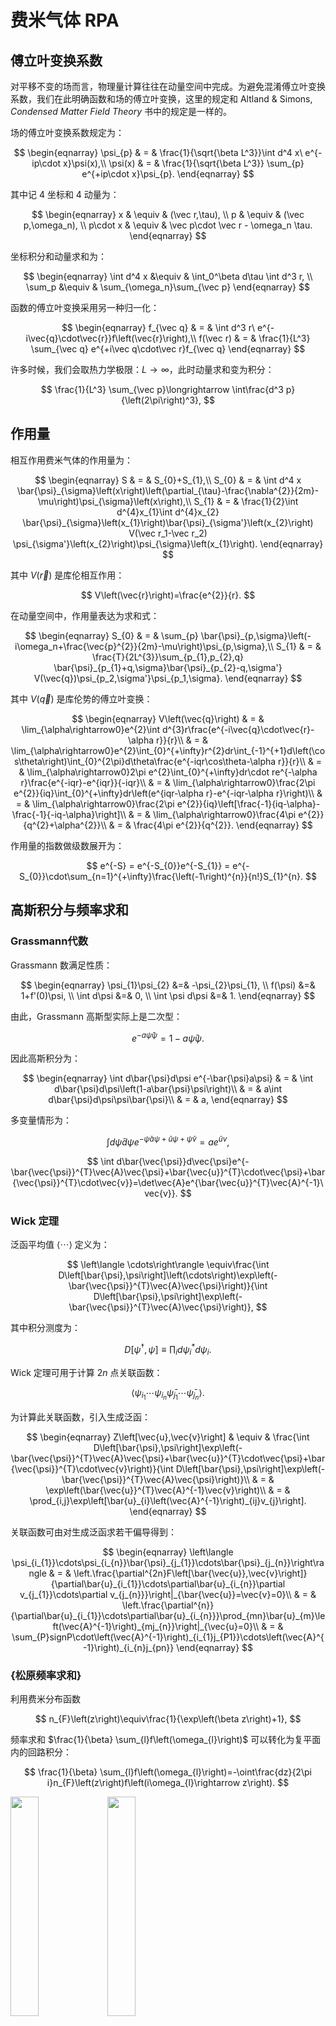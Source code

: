 # 费米气体 RPA
## 傅立叶变换系数

对平移不变的场而言，物理量计算往往在动量空间中完成。为避免混淆傅立叶变换系数，我们在此明确函数和场的傅立叶变换，这里的规定和 Altland & Simons, *Condensed Matter Field Theory* 书中的规定是一样的。

场的傅立叶变换系数规定为：

$$
\begin{eqnarray}
	\psi_{p} & = & \frac{1}{\sqrt{\beta L^3}}\int d^4 x\ e^{-ip\cdot x}\psi(x),\\
	\psi(x) & = & \frac{1}{\sqrt{\beta L^3}} \sum_{p} e^{+ip\cdot x}\psi_{p}.
\end{eqnarray}
$$

其中记 4 坐标和 4 动量为：

$$
\begin{eqnarray}
	x & \equiv & (\vec r,\tau), \\
	p & \equiv & (\vec p,\omega_n), \\
	p\cdot x & \equiv & \vec p\cdot \vec r - \omega_n \tau.
\end{eqnarray}
$$

坐标积分和动量求和为：

$$
\begin{eqnarray}
	\int d^4 x &\equiv & \int_0^\beta d\tau \int d^3 r, \\
	\sum_p &\equiv & \sum_{\omega_n}\sum_{\vec p}
\end{eqnarray}
$$

函数的傅立叶变换采用另一种归一化：

$$
\begin{eqnarray}
	f_{\vec q} & = & \int d^3 r\ e^{-i\vec{q}\cdot\vec{r}}f\left(\vec{r}\right),\\
	f(\vec r) & = & \frac{1}{L^3} \sum_{\vec q} e^{+i\vec q\cdot\vec r}f_{\vec q}
\end{eqnarray}
$$

许多时候，我们会取热力学极限：$L\rightarrow \infty$，此时动量求和变为积分：

$$
	\frac{1}{L^3} \sum_{\vec p}\longrightarrow \int\frac{d^3 p}{\left(2\pi\right)^3},
$$


## 作用量
相互作用费米气体的作用量为：

$$
\begin{eqnarray}
	S & = & S_{0}+S_{1},\\
	S_{0} & = & \int d^4 x \bar{\psi}_{\sigma}\left(x\right)\left(\partial_{\tau}-\frac{\nabla^{2}}{2m}-\mu\right)\psi_{\sigma}\left(x\right),\\
	S_{1} & = & \frac{1}{2}\int d^{4}x_{1}\int d^{4}x_{2} 
	\bar{\psi}_{\sigma}\left(x_{1}\right)\bar{\psi}_{\sigma'}\left(x_{2}\right)
	V(\vec r_1-\vec r_2)
	\psi_{\sigma'}\left(x_{2}\right)\psi_{\sigma}\left(x_{1}\right).
\end{eqnarray}
$$

其中 $V\left(\vec{r}\right)$ 是库伦相互作用：

$$
	V\left(\vec{r}\right)=\frac{e^{2}}{r}.
$$

在动量空间中，作用量表达为求和式：

$$
\begin{eqnarray}
	S_{0} & = & \sum_{p} \bar{\psi}_{p,\sigma}\left(-i\omega_n+\frac{\vec{p}^{2}}{2m}-\mu\right)\psi_{p,\sigma},\\
	S_{1} & = & \frac{T}{2L^{3}}\sum_{p_{1},p_{2},q} \bar{\psi}_{p_{1}+q,\sigma}\bar{\psi}_{p_{2}-q,\sigma'} V(\vec{q})\psi_{p_2,\sigma'}\psi_{p_1,\sigma}.
\end{eqnarray}
$$

其中 $V(\vec q)$ 是库伦势的傅立叶变换：

$$
\begin{eqnarray}
	V\left(\vec{q}\right) & = & \lim_{\alpha\rightarrow0}e^{2}\int d^{3}r\frac{e^{-i\vec{q}\cdot\vec{r}-\alpha r}}{r}\\
	& = & \lim_{\alpha\rightarrow0}e^{2}\int_{0}^{+\infty}r^{2}dr\int_{-1}^{+1}d\left(\cos\theta\right)\int_{0}^{2\pi}d\theta\frac{e^{-iqr\cos\theta-\alpha r}}{r}\\
	& = & \lim_{\alpha\rightarrow0}2\pi e^{2}\int_{0}^{+\infty}dr\cdot re^{-\alpha r}\frac{e^{-iqr}-e^{iqr}}{-iqr}\\
	& = & \lim_{\alpha\rightarrow0}\frac{2\pi e^{2}}{iq}\int_{0}^{+\infty}dr\left(e^{iqr-\alpha r}-e^{-iqr-\alpha r}\right)\\
	& = & \lim_{\alpha\rightarrow0}\frac{2\pi e^{2}}{iq}\left[\frac{-1}{iq-\alpha}-\frac{-1}{-iq-\alpha}\right]\\
 	& = & \lim_{\alpha\rightarrow0}\frac{4\pi e^{2}}{q^{2}+\alpha^{2}}\\
	& = & \frac{4\pi e^{2}}{q^{2}}.
\end{eqnarray}
$$

作用量的指数做级数展开为：

$$
	e^{-S} 
	= e^{-S_{0}}e^{-S_{1}} 
	= e^{-S_{0}}\cdot\sum_{n=1}^{+\infty}\frac{\left(-1\right)^{n}}{n!}S_{1}^{n}.
$$


## 高斯积分与频率求和
### Grassmann代数

Grassmann 数满足性质：

$$
\begin{eqnarray}
	\psi_{1}\psi_{2} &=& -\psi_{2}\psi_{1}, \\
	f(\psi) &=& 1+f'(0)\psi, \\
	\int d\psi &=& 0, \\
	\int \psi d\psi &=& 1.
\end{eqnarray}
$$

由此，Grassmann 高斯型实际上是二次型：

$$
	e^{-a\bar{\psi}\psi}=1-a\bar{\psi}\psi.
$$

因此高斯积分为：

$$
\begin{eqnarray}
	\int d\bar{\psi}d\psi e^{-\bar{\psi}a\psi} & = & \int d\bar{\psi}d\psi\left(1-a\bar{\psi}\psi\right)\\
 	& = & a\int d\bar{\psi}d\psi\psi\bar{\psi}\\
 	& = & a,
\end{eqnarray}
$$

多变量情形为：

$$
	\int d\bar{\psi}d\psi e^{-\bar{\psi}a\psi+\bar{u}\psi+\bar{\psi}v}=ae^{\bar{u}v},
$$

$$
	\int d\bar{\vec{\psi}}d\vec{\psi}e^{-\bar{\vec{\psi}}^{T}\vec{A}\vec{\psi}+\bar{\vec{u}}^{T}\cdot\vec{\psi}+\bar{\vec{\psi}}^{T}\cdot\vec{v}}=\det\vec{A}e^{\bar{\vec{u}}^{T}\vec{A}^{-1}\vec{v}}.
$$


### Wick 定理
泛函平均值 $\langle \cdots \rangle$ 定义为：

$$
	\left\langle \cdots\right\rangle \equiv\frac{\int D\left[\bar{\psi},\psi\right]\left(\cdots\right)\exp\left(-\bar{\vec{\psi}}^{T}\vec{A}\vec{\psi}\right)}{\int D\left[\bar{\psi},\psi\right]\exp\left(-\bar{\vec{\psi}}^{T}\vec{A}\vec{\psi}\right)},
$$

其中积分测度为：

$$
	D\left[\psi^{\dagger},\psi\right]\equiv\prod_{i}d\psi_{i}^{*}d\psi_{i}.
$$

Wick 定理可用于计算 $2n$ 点关联函数：

$$
	\left\langle \psi_{i_{1}}\cdots\psi_{i_{n}}\bar{\psi}_{j_{1}}\cdots\bar{\psi}_{j_{n}}\right\rangle.
$$

为计算此关联函数，引入生成泛函：

$$
\begin{eqnarray}
	Z\left[\vec{u},\vec{v}\right] & \equiv & \frac{\int D\left[\bar{\psi},\psi\right]\exp\left(-\bar{\vec{\psi}}^{T}\vec{A}\vec{\psi}+\bar{\vec{u}}^{T}\cdot\vec{\psi}+\bar{\vec{\psi}}^{T}\cdot\vec{v}\right)}{\int D\left[\bar{\psi},\psi\right]\exp\left(-\bar{\vec{\psi}}^{T}\vec{A}\vec{\psi}\right)}\\
 	& = & \exp\left(\bar{\vec{u}}^{T}\vec{A}^{-1}\vec{v}\right)\\
	& = & \prod_{i,j}\exp\left[\bar{u}_{i}\left(\vec{A}^{-1}\right)_{ij}v_{j}\right].
\end{eqnarray}
$$

关联函数可由对生成泛函求若干偏导得到：

$$
\begin{eqnarray}
	\left\langle \psi_{i_{1}}\cdots\psi_{i_{n}}\bar{\psi}_{j_{1}}\cdots\bar{\psi}_{j_{n}}\right\rangle  & = & \left.\frac{\partial^{2n}F\left[\bar{\vec{u}},\vec{v}\right]}{\partial\bar{u}_{i_{1}}\cdots\partial\bar{u}_{i_{n}}\partial v_{j_{1}}\cdots\partial v_{j_{n}}}\right|_{\bar{\vec{u}}=\vec{v}=0}\\
 	& = & \left.\frac{\partial^{n}}{\partial\bar{u}_{i_{1}}\cdots\partial\bar{u}_{i_{n}}}\prod_{mn}\bar{u}_{m}\left(\vec{A}^{-1}\right)_{mj_{n}}\right|_{\vec{u}=0}\\
 	& = & \sum_{P}signP\cdot\left(\vec{A}^{-1}\right)_{i_{1}j_{P1}}\cdots\left(\vec{A}^{-1}\right)_{i_{n}j_{pn}}
\end{eqnarray}
$$

### {松原频率求和}

利用费米分布函数

$$
	n_{F}\left(z\right)\equiv\frac{1}{\exp\left(\beta z\right)+1},
$$

频率求和 $\frac{1}{\beta} \sum_{l}f\left(\omega_{l}\right)$ 可以转化为复平面内的回路积分：

$$
\frac{1}{\beta} \sum_{l}f\left(\omega_{l}\right)=-\oint\frac{dz}{2\pi i}n_{F}\left(z\right)f\left(i\omega_{l}\rightarrow z\right).
$$

<img src="./include/FermiRPA/matsubara_1.png" width=30%>
<img src="./include/FermiRPA/matsubara_2.png" width=30%>

如果函数 $f\left(i\omega_{l}\rightarrow z\right)$ 在 $z\rightarrow \infty$ 快速趋于0(快于 $z^{-1}$)，且在复平面有极点，则利用留数定理，回路积分进一步化为：

$$
	\frac{1}{\beta} \sum_{l}f\left(\omega_{l}\right)
	=\sum_{z_{k}} \mathrm{Res}\left[n_{F}(z) f\left(i\omega_{l}\rightarrow z\right)\right]_{z=z_k}.
$$


## 自由费米气体
自由场作用量为：

$$
	S_{0}=\sum_{p}\sum_{\sigma}\bar{\psi}_{p}^{\sigma}\left(-i\omega_{l}+\frac{\vec{p}^{2}}{2m}-\mu\right)\psi_{p}^{\sigma}.
$$

自由场的泛函平均为：

$$
	\left\langle \cdots\right\rangle _{0}=\frac{\int D\left[\bar{\psi},\psi\right]\left(\cdots\right)\exp\left(-S_{0}\right)}{\int D\left[\bar{\psi},\psi\right]\exp\left(-S_{0}\right)}.
$$


### 格林函数
自由费米气体的格林函数为

$$
	G_{p} \equiv -\langle \psi_{p} \bar\psi_{p} \rangle 
	= \frac{1}{i\omega_n - \xi_{\vec p}},
$$

其中 $\xi_{\vec p}=\frac{\vec p^2}{2m}-\mu$. 对频率求和的结果为：

$$
\begin{eqnarray}
	\frac{1}{\beta} \sum_{n} G_p & = & \frac{1}{\beta} \sum_{n}\frac{1}{i\omega_n - \xi_{\vec p}}\\
 	& = & \sum_{z_{k}} \left. \mathrm{Res}\left[\frac{1}{e^{\beta z}+1} \frac{1}{z-\xi_{\vec p}}\right]\right|_{z=z_{k}}\\
  	& = & n_{F}(\xi_{\vec p}).
\end{eqnarray}
$$


### {自由能}
配分函数为：

$$
	Z^{\left(0\right)}=\prod_{p,\sigma}\left[\beta(-i\omega_{l}+\xi_{\vec p})\right].
$$

自由能为

$$
\begin{eqnarray}
	F^{(0)} & = & -T \ln Z^{(0)} \\
 	& = & -2 T \sum_{p} \ln\left[\beta(-i\omega_{l}+\xi_{\vec p})\right].
\end{eqnarray}
$$

松原频率求和可转换为复平面内回路积分。$\ln$ 函数在复平面上有割线，回路转换为绕割线的积分，也就是实轴上下部分的积分：

<img src="./include/FermiRPA/branch_cut_path.png" width=50%>

$$
\begin{eqnarray}
	\sum_{n} \ln\left[\beta(-i\omega_n+\xi_{\vec p})\right]
	& = & -\beta\int_{-\infty}^{+\infty}\frac{dz}{2\pi i}n_{F}\left(z\right)\ln\left(\frac{z^{+}-\frac{\vec{p}^{2}}{2m}+\mu}{z^{-}-\frac{\vec{k}^{2}}{2m}+\mu}\right)\\
 	& \stackrel{b.p.}{\Longrightarrow} & -\int_{-\infty}^{+\infty}\frac{dz}{2\pi i}\ln\left(1+e^{-\beta z}\right)\left[\frac{1}{z-\frac{\vec{p}^{2}}{2m}+\mu+i\eta}-\frac{1}{z-\frac{\vec{p}^{2}}{2m}+\mu-i\eta}\right]\\
 	& = & \ln\left(1+e^{-\beta\left(\epsilon_{\vec{p}}-\mu\right)}\right),
\end{eqnarray}
$$

其中我们利用了等式：

$$
	\lim_{\eta\rightarrow0^{+}}\frac{1}{x\pm i\eta}=\mp i\pi\delta\left(x\right)+\mathcal{P}\left(\frac{1}{x}\right).
$$

因此自由能为：

$$
	F^{\left(0\right)}=-2T\sum_{\vec{p}}\ln\left(1+e^{-\beta\left(\epsilon_{\vec{p}}-\mu\right)}\right).
$$

低温极限下：

$$
\begin{eqnarray}
	F^{\left(0\right)} & \approx & 2\sum_{p<p_{F}}\left(\frac{\vec{p}^{2}}{2m}-\mu\right)\\
 	& = & \frac{2L^{3}}{\left(2\pi\right)^{3}}\cdot4\pi\cdot\int_{0}^{p_F}dp\cdot p^{2}\cdot\frac{p^{2}-p_F^{2}}{2m}\\
 	& = & -\frac{2L^{3}}{\left(2\pi\right)^{3}}\cdot4\pi\cdot\frac{p_F^{5}}{15m}\\
 	& = & -\frac{L^{3}p_F^{5}}{15\pi^{2}m}
\end{eqnarray}
$$

注意到总粒子数为：

$$
\begin{eqnarray}
	N & = & \sum_{p<p_{F}}\sum_{\sigma}1\\
 	& = & \frac{2L^{3}}{\left(2\pi\right)^{3}}\cdot\frac{4\pi}{3}p_{F}^{3}.
\end{eqnarray}
$$

所以自由能可进一步化简为：

$$
\begin{eqnarray}
	F^{\left(0\right)} 
	& \approx & -\frac{2L^{3}}{\left(2\pi\right)^{3}}\cdot\frac{4\pi}{3}p_{F}^{3}\cdot\frac{p_{F}^{2}}{5m}\\
 	& = & -\frac{2}{5}N\mu.
\end{eqnarray}
$$


## 自由能 RPA
考虑配分函数各阶微扰展开：

$$
\begin{eqnarray}
	Z &=& \int D[\bar\psi,\psi] e^{-S_{0}}\cdot\sum_{n=1}^{+\infty}\frac{(-1)^n}{n!}S_1^n \\
	&=& Z^{(0)}\sum_{n=1}^{\infty} \frac{(-1)^n}{n!} \langle S_1^n \rangle_0.
\end{eqnarray}
$$

其中，泛函平均 $\langle S_1^n \rangle_0$ 可通过计算 $n$ 条相互作用线的泡泡图得到：

<img src="./include/FermiRPA/cluster.png">

利用简单的排列组合技巧，这些泡泡图又可以按照联通泡泡图分组：

$$
\begin{eqnarray}
Z & = & Z^{(0)}\prod_{n=0}^{\infty}\frac{1}{n!}\left(\sum_{m=1}^{\infty}\frac{\left(-1\right)^{m}}{m!}\left\langle S_{1}^{m}\right\rangle _{0}^{c}\right)^{n}\\
 & = & Z^{(0)}\exp\left(\sum_{m=1}^{\infty}\frac{\left(-1\right)^{m}}{m!}\left\langle S_{1}^{m}\right\rangle _{0}^{c}\right).
\end{eqnarray}
$$

对上式取对数，就得到了自由能的各阶微扰展开项：

$$
	F = F^{\left(0\right)}-T\sum_{m=1}^{\infty}\frac{\left(-1\right)^{m}}{m!}\left\langle S_{1}^{m}\right\rangle _{0}^{c}.
$$




### {一阶微扰}

一阶微扰对应两张图：

<img src="./include/FermiRPA/hartree.png" width=40%>
<img src="./include/FermiRPA/fock.png" width=40%>

$$
\begin{eqnarray}
	F^{\left(1\right)} & = & \frac{T^{2}}{2L^{3}}\sum_{p_{1},p_{2},k}\sum_{\sigma,\sigma'}\left\langle \bar{\psi}_{p_{1}+k}^{\sigma}\bar{\psi}_{p_{2}-k}^{\sigma'}V\left(\vec{k}\right)\psi_{p_{2}}^{\sigma'}\psi_{p_{1}}^{\sigma}\right\rangle _{0}^{c}\\
 	& = & F_{Hatree}^{\left(1\right)}+F_{Fock}^{\left(1\right)},
\end{eqnarray}
$$

分别对应 Hartree 项贡献和 Fock 项贡献：

$$
	F_{Hatree}^{\left(1\right)} = \frac{2T^{2}}{L^{3}}\sum_{p_{1},p_{2}}G_{p_{1}}G_{p_{2}} V\left(\vec{0}\right) = 0,
$$


$$
\begin{eqnarray}
	F_{Fock}^{\left(1\right)} & = & -\frac{T^{2}}{L^{3}}\sum_{p_{1},p_{2}}G_{p_{2}} G_{p_{1}} V\left(\vec{p}_{1}-\vec{p}_{2}\right)\\
 	& = & -\frac{1}{L^{3}}\sum_{\vec{p}_{1},\vec{p}_{2}} n_{F}\left(\xi_{\vec p_1}\right)n_{F}\left(\xi_{\vec p_2}\right)\frac{4\pi e^{2}}{\left|\vec{p}_{1}-\vec{p}_{2}\right|^{2}}\\
 	& = & -L^{3}\int\frac{d^{3}p_{1}}{\left(2\pi\right)^{3}}\int\frac{d^{3}p_{2}}{\left(2\pi\right)^{3}}n_{F}\left(\xi_{\vec p_1}\right)n_{F}\left(\xi_{\vec p_2}\right) \frac{4\pi e^{2}}{\left|\vec{p}_{1}-\vec{p}_{2}\right|^{2}}.
\end{eqnarray}
$$

在低温极限下：

$$
	F_{Fock}^{\left(1\right)}\approx-\frac{2e^{2}L^{3}}{\left(2\pi\right)^{5}}\int_{p,q<p_F}\frac{d^{3}pd^{3}q}{\left|\vec{p}-\vec{q}\right|^{2}}.
$$

其中积分为：

$$
\begin{eqnarray}
	I 
	& = & \int_{p,q<p_F}d^{3}\vec{p}d^{3}\vec{q}\frac{1}{\left|\vec{p}-\vec{q}\right|^{2}}\\
 	& = & 4\pi\int_{0}^{p_F}p^{2}dp\int_{0}^{p_F}q^{2}dq\int_{-1}^{+1}d\left(\cos\theta\right)\int_{0}^{2\pi}d\theta\frac{1}{p^{2}+q^{2}-2pq\cos\theta}\\
 	& = & 8\pi^{2}\int_{0}^{p_F}p^{2}dp\int_{0}^{p_F}q^{2}dq\int_{-1}^{+1}\frac{d\left(p^{2}+q^{2}-2pq\cos\theta\right)}{-2pq}\frac{1}{p^{2}+q^{2}-2pq\cos\theta}\\
 	& = & 8\pi^{2}\int_{0}^{p_F}p^{2}dp\int_{0}^{p_F}q^{2}dq\frac{1}{pq}\ln\left|\frac{p+q}{p-q}\right|\\
 	& = & 16\pi^{2}\int_{0}^{p_F}p^{3}dp\int_{0}^{1}dt\left[t\ln\left(\frac{1+t}{1-t}\right)\right]\\
 	& = & 16\pi^{2}\int_{0}^{p_F}p^{3}dp\left[\int_{0}^{1}dx\left(x-1\right)\ln x+\int_{1}^{2}dx\left(x-1\right)\ln x\right]\\
 	& = & 16\pi^{2}\int_{0}^{p_F}p^{3}dp\left.\left[\frac{t^{2}\ln t}{2}-\frac{t^{2}}{4}+t-t\ln t\right]\right|_{0}^{2}\\
 	& = & 16\pi^{2}\int_{0}^{p_F}p^{3}dp\\
 	& = & \left(2\pi\right)^{2}p_F{F}^{4}.
\end{eqnarray}
$$

因此自由能的一阶微扰为：

$$
	F^{\left(1\right)}=F_{Fock}^{\left(1\right)}=-\frac{2e^{2}L^{3}p_F^{4}}{\left(2\pi\right)^{3}}.
$$


### 无规相近似
各阶微扰中最大贡献来源于项链图：

<img src="./include/FermiRPA/ring_graph.png" width=50%>

其大小为：

$$
	F_{RPA}^{\left(n\right)}=-\frac{T}{2n}\sum_{q}\left(\frac{2T}{L^{3}}\sum_{p} G_p G_{p+q} \right)^n,
$$

其中 $2n$ 是费曼图的的对称因子。要计算第 $n$ 阶微扰，首先考虑极化算符：

$$
\begin{eqnarray}
	\Pi_{q} & \equiv & \frac{2T}{L^{3}}\sum_{\vec{p}}\sum_{\omega_{p}}G_{p}G_{p+q}\\
 	& = & \frac{2T}{L^{3}}\sum_{\vec{p}}\sum_{\omega_{p}}\frac{1}{i\omega_{p}-\epsilon_{\vec{p}}+\mu}\cdot\frac{1}{i\left(\omega_{p}+\omega_{q}\right)-\epsilon_{\vec{p}+\vec{q}}+\mu}\\
 	& = & \frac{2}{L^{3}}\sum_{\vec{p}}\frac{n_{F}\left(\xi_{\vec{p}+\vec{q}}\right)-n_{F}\left(\xi_{\vec{p}}\right)}{-i\omega_{q}+\xi_{\vec{p}+\vec{q}}-\xi_{\vec{p}}}\\
 	& = & \frac{2}{\left(2\pi\right)^{3}}\int d^{3}p\frac{n_{F}\left(\xi_{\vec{p}+\vec{q}}\right)-n_{F}\left(\xi_{\vec{p}}\right)}{-i\omega_{q}+\xi_{\vec{p}+\vec{q}}-\xi_{\vec{p}}}.
\end{eqnarray}
$$

为进一步化简上式，考虑能量关于小 $\vec q$ 改变量的微元：

$$
	\xi_{\vec{p}+\vec{q}}-\xi_{\vec{p}} \approx \frac{\vec{p}\cdot\vec{q}}{m}
$$

由此得到费米分布

$$
\begin{eqnarray}
	n_{F}\left(\xi_{\vec{p}+\vec{q}}\right)-n_{F}\left(\xi_{\vec{p}}\right) 
	& \approx & \frac{\partial n_{F}}{\partial\epsilon}\left(\xi_{\vec{p}}\right)\cdot\frac{\vec{p}\cdot\vec{q}}{m}\\
 	& \approx & -\delta^{\left(3\right)}\left(\xi_{\vec p}\right)\cdot\frac{\vec{p}\cdot\vec{q}}{m}.
\end{eqnarray}
$$

因此，上述积分可化简为：

$$
\begin{eqnarray}
	\Pi_{q} & \approx & \frac{-2}{\left(2\pi\right)^{3}}\int p_{F}^{2}dp\delta^{(3)}(\xi_{\vec p})\int_{-1}^{+1}d\left(\cos\theta\right)\int_{0}^{2\pi}d\phi\frac{p_{F}q\cos\theta/m}{-i\omega_{q}+p_{F}q\cos\theta/m}\\
 	& = & -\frac{1}{2\pi^{2}}\int p_{F}^{2}dp\delta^{(3)}(\xi_{\vec p})\int_{-1}^{+1}d\left(\cos\theta\right)\frac{v_{F}q\cos\theta}{-i\omega_{q}+v_{F}q\cos\theta}\\
 	& = & -\frac{1}{2\pi^{2}}\int p_{F}^{2}dp\delta^{(3)}(\xi_{\vec p})\left[1+\frac{i\omega_{q}}{2v_{F}q}\ln\left(\frac{i\omega_{q}+v_{F}q}{i\omega_{q}-v_{F}q}\right)\right]\\
 	& = & -\frac{mp_{F}}{\pi^{2}}\left[1-\frac{i\omega_{q}}{2v_{F}q}\ln\left(\frac{i\omega_{q}+v_{F}q}{i\omega_{q}-v_{F}q}\right)\right].
\end{eqnarray}
$$

其中我们利用了关系：

$$
	\delta\left(f\left(z\right)\right)=\sum_{z_{k}}\frac{\delta\left(z-z_{k}\right)}{\left|f'\left(z_{k}\right)\right|}.
$$

只考虑这种项链图的微扰展开称为无规相近似，在此近似下的自由能为：

$$
	F_{RPA} = \frac{T}{2} \sum_{q} \ln(1-V(\vec q)\Pi_q).
$$


## 自能图
相互作用线的自能费曼图为：

<img src="./include/FermiRPA/photon_self_energy.png">

由此得到的有效作用势为：

$$
\begin{eqnarray}
	V_{eff}\left(q\right) & = & V\left(\vec{q}\right)+V\left(\vec{q}\right)\Pi_{q}V_{eff}\left(q\right)\\
 	& = & \frac{V\left(\vec{q}\right)}{1-V\left(\vec{q}\right)\Pi_{q}}\\
 	& \equiv & \frac{V\left(\vec{q}\right)}{\epsilon\left(q\right)},
\end{eqnarray}
$$

其中定义介电常数 $\epsilon(q)$：

$$
	\epsilon\left(q\right)\equiv1-V\left(\vec{q}\right)\Pi_{q}.
$$

对小动量 $\vec q$ 和小频率 $\omega_n \ll q v_F$：

$$
	\Pi\left(\vec{q},\omega_{q}\right)\approx-\frac{mp_{F}}{\pi^{2}}\equiv-\nu_{0}.
$$

在此极限下：

$$
	V\left(q\right)
	\approx\frac{1}{V^{-1}\left(\vec{q}\right)+\nu_{0}}
	=\frac{4\pi e^{2}}{q^{2}+4\pi e^{2}\nu_{0}}
	\equiv \frac{4\pi e^{2}}{q^{2}+\lambda^{-2}}.
$$

其中 $\lambda\equiv\left(4\pi e^{2}\nu_{0}\right)^{-1/2}$ 称为
Thomas-Fermi 屏蔽长度。为明确其物理意义，将相互作用势变回实空间：

$$
\begin{eqnarray}
	V\left(r\right) & = & \int\frac{d^{3}q}{\left(2\pi\right)^{3}}e^{i\vec{q}\cdot r}\frac{4\pi e^{2}}{q^{2}+\lambda^{-2}}\\
 	& = & \frac{e^{2}}{\pi}\int_{0}^{+\infty}q^{2}dq\int_{-1}^{+1}d\left(\cos\theta\right)\frac{e^{iqr\cos\theta}}{q^{2}+\lambda^{-2}}\\
 	& = & \frac{e^{2}}{i\pi r}\int_{0}^{+\infty}dq\frac{q}{q^{2}+\lambda^{-2}}\left(e^{+iqr}-e^{-iqr}\right)\\
 	& = & \frac{e^{2}}{i\pi r}\int_{-\infty}^{+\infty}dq\frac{q}{q^{2}+\lambda^{-2}}e^{+iqr}.
\end{eqnarray}
$$

<img src="./include/FermiRPA/contour1.png" width=50%>

利用留数定理：

$$
	\left.Res\left[\frac{q}{q^{2}+\lambda^{-2}}e^{+iqr}\right]\right|_{q=\frac{i}{\lambda}}=\frac{1}{2}e^{-\frac{r}{\lambda}},
$$

得到屏蔽库伦势为：

$$
	V\left(r\right)=\frac{e^{2}}{r}e^{-\frac{r}{\lambda}}.
$$

有效势在实空间指数衰减，衰减特征长度就是 Thomas-Fermi 屏蔽长度 $\lambda$.
